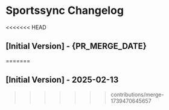 # Sportssync Changelog

<<<<<<< HEAD
## [Initial Version] - {PR_MERGE_DATE}
=======
## [Initial Version] - 2025-02-13
>>>>>>> contributions/merge-1739470645657
